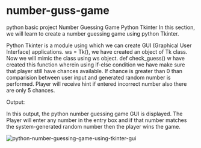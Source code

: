 # number-guss-game
python basic project
Number Guessing Game Python Tkinter
In this section, we will learn to create a number guessing game using python Tkinter.

Python Tkinter is a module using which we can create GUI (Graphical User Interface) applications.
ws = Tk(), we have created an object of Tk class. Now we will mimic the class using ws object.
def check_guess() w have created this function wherein using if-else condition we have make sure that player still have chances available.
If chance is greater than 0 than comparision between user input and generated random number is performed.
Player will receive hint if entered incorrect number also there are only 5 chances.



Output:

In this output, the python number guessing game GUI is displayed. The Player will enter any number in the entry box and if that number matches the system-generated random number then the player wins the game.

![python-number-guessing-game-using-tkinter-gui](https://user-images.githubusercontent.com/101880489/187017983-7a19f7ee-1f26-40a6-9822-d554ee41d77a.png)

